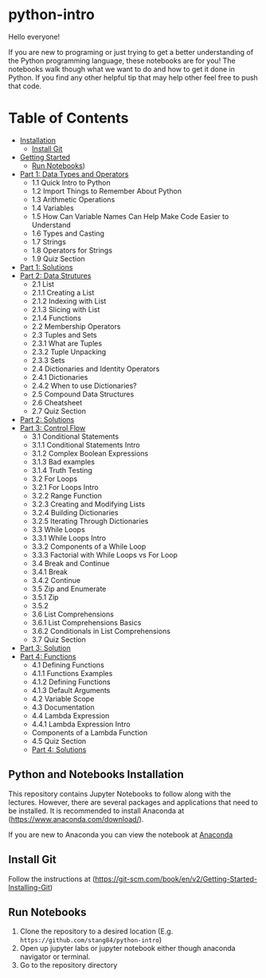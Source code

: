 # python-intro
Hello everyone!

If you are new to programing or just trying to get a better understanding of the Python programming language, these notebooks are for you! The notebooks walk though what we want to do and how to get it done in Python. If you find any other helpful tip that may help other feel free to push that code.

Table of Contents
=================

  * [Installation](#notebooks-installation)
    * [Install Git](#install-git)
  * [Getting Started](#getting-started)
    * [Run Notebooks](#run-notebooks))
  * [Part 1: Data Types and Operators](Intro-Data-Types-and-Operators.ipynb)
      * 1.1 Quick Intro to Python
      * 1.2 Import Things to Remember About Python
      * 1.3 Arithmetic Operations
      * 1.4 Variables
      * 1.5 How Can Variable Names Can Help Make Code Easier to Understand
      * 1.6 Types and Casting
      * 1.7 Strings
      * 1.8 Operators for Strings
      * 1.9 Quiz Section
  * [Part 1: Solutions](Intro-Data-Types-and-Operators-Solution.ipynb)
  * [Part 2: Data Strutures](Data-Structures.ipynb)
      * 2.1 List
       * 2.1.1 Creating a List
       * 2.1.2 Indexing with List
       * 2.1.3 Slicing with List
       * 2.1.4 Functions
      * 2.2 Membership Operators
      * 2.3 Tuples and Sets
       * 2.3.1 What are Tuples
       * 2.3.2 Tuple Unpacking
       * 2.3.3 Sets
      * 2.4 Dictionaries and Identity Operators
       * 2.4.1 Dictionaries
       * 2.4.2 When to use Dictionaries?
      * 2.5 Compound Data Structures
      * 2.6 Cheatsheet
      * 2.7 Quiz Section
   * [Part 2: Solutions](Data-Structures-Solutions.ipynb)
   * [Part 3: Control Flow](Control-Flow.ipynb)
      * 3.1 Conditional Statements
       * 3.1.1 Conditional Statements Intro
       * 3.1.2 Complex Boolean Expressions
       * 3.1.3 Bad examples
       * 3.1.4 Truth Testing
      * 3.2 For Loops
       * 3.2.1 For Loops Intro
       * 3.2.2 Range Function
       * 3.2.3 Creating and Modifying Lists
       * 3.2.4 Building Dictionaries
       * 3.2.5 Iterating Through Dictionaries
      * 3.3 While Loops
       * 3.3.1 While Loops Intro
       * 3.3.2 Components of a While Loop
       * 3.3.3 Factorial with While Loops vs For Loop
      * 3.4 Break and Continue
       * 3.4.1 Break
       * 3.4.2 Continue
      * 3.5 Zip and Enumerate
       * 3.5.1 Zip
       * 3.5.2
      * 3.6 List Comprehensions
       * 3.6.1 List Comprehensions Basics
       * 3.6.2 Conditionals in List Comprehensions
      * 3.7 Quiz Section
   * [Part 3: Solution](Control-Flow-Solutions.ipynb)
   * [Part 4: Functions](Functions.ipynb)
      * 4.1 Defining Functions
       * 4.1.1 Functions Examples
       * 4.1.2 Defining Functions
       * 4.1.3 Default Arguments
      * 4.2 Variable Scope
      * 4.3 Documentation
      * 4.4 Lambda Expression
       * 4.4.1 Lambda Expression Intro
       * Components of a Lambda Function
      * 4.5 Quiz Section
     * [Part 4: Solutions](Functions-Solutions.ipynb)
## Python and Notebooks Installation
This repository contains Jupyter Notebooks to follow along with the lectures. However, there are several packages and applications that need to be installed. It is recommended to install Anaconda at (https://www.anaconda.com/download/).

If you are new to Anaconda you can view the notebook at 
[Anaconda](Anaconda.ipynb)

## Install Git
Follow the instructions at (https://git-scm.com/book/en/v2/Getting-Started-Installing-Git)

## Run Notebooks
1. Clone the repository to a desired location (E.g. `https://github.com/stang84/python-intro`)
2. Open up jupyter labs or jupyter notebook either though anaconda navigator or terminal. 
3. Go to the repository directory
